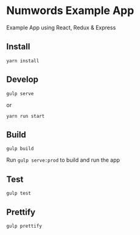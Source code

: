 Numwords Example App
=========================

Example App using React, Redux & Express
<br/>

Install
-----
```
yarn install
```

Develop
-----
```
gulp serve
```
or
```
yarn run start
```

Build
-----
```
gulp build
```

Run ```gulp serve:prod``` to build and run the app

Test
-----
```
gulp test
```

Prettify
-----
```
gulp prettify
```